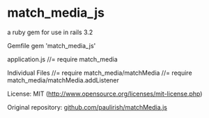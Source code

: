 # match_media_js
a ruby gem for use in rails 3.2

Gemfile
    gem 'match_media_js'

application.js
    //= require match_media

Individual Files
    //= require match_media/matchMedia
    //= require match_media/matchMedia.addListener

License: MIT (http://www.opensource.org/licenses/mit-license.php)


Original repository: [github.com/paulirish/matchMedia.js](https://github.com/paulirish/matchMedia.js)

